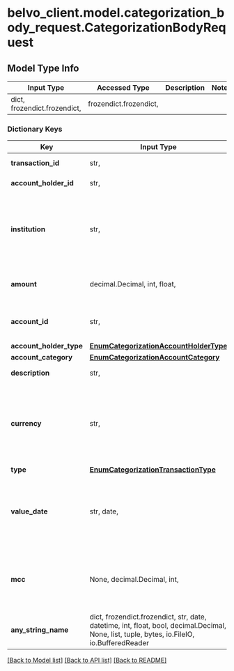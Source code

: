 # belvo_client.model.categorization_body_request.CategorizationBodyRequest

## Model Type Info
Input Type | Accessed Type | Description | Notes
------------ | ------------- | ------------- | -------------
dict, frozendict.frozendict,  | frozendict.frozendict,  |  | 

### Dictionary Keys
Key | Input Type | Accessed Type | Description | Notes
------------ | ------------- | ------------- | ------------- | -------------
**transaction_id** | str,  | str,  | Your unique ID for the transaction. | 
**account_holder_id** | str,  | str,  | Your unique ID for the account holder. | 
**institution** | str,  | str,  | The institution where the account is registered.  &gt;**Note:** This is the name that you use in your system to identify an institution. | 
**amount** | decimal.Decimal, int, float,  | decimal.Decimal,  | The transaction amount. | value must be a 32 bit float
**account_id** | str,  | str,  | Your unique ID for the account where the transaction occurred. | 
**account_holder_type** | [**EnumCategorizationAccountHolderType**](EnumCategorizationAccountHolderType.md) | [**EnumCategorizationAccountHolderType**](EnumCategorizationAccountHolderType.md) |  | 
**account_category** | [**EnumCategorizationAccountCategory**](EnumCategorizationAccountCategory.md) | [**EnumCategorizationAccountCategory**](EnumCategorizationAccountCategory.md) |  | 
**description** | str,  | str,  | The description of the transaction. | 
**currency** | str,  | str,  | The currency of the account, in ISO-4217 format. For example: - 🇧🇷 BRL (Brazilian Real) - 🇨🇴 COP (Colombian Peso) - 🇲🇽 MXN (Mexican Peso) | 
**type** | [**EnumCategorizationTransactionType**](EnumCategorizationTransactionType.md) | [**EnumCategorizationTransactionType**](EnumCategorizationTransactionType.md) |  | 
**value_date** | str, date,  | str,  | The date when the transaction occurred, in &#x60;YYYY-MM-DD&#x60; format. | value must conform to RFC-3339 full-date YYYY-MM-DD
**mcc** | None, decimal.Decimal, int,  | NoneClass, decimal.Decimal,  | The four-digit ISO 18245 Merchant Category Code (MCC). Only required when &#x60;account_category&#x60; &#x3D; &#x60;CREDIT_CARD&#x60;. | [optional] value must be a 32 bit integer
**any_string_name** | dict, frozendict.frozendict, str, date, datetime, int, float, bool, decimal.Decimal, None, list, tuple, bytes, io.FileIO, io.BufferedReader | frozendict.frozendict, str, BoolClass, decimal.Decimal, NoneClass, tuple, bytes, FileIO | any string name can be used but the value must be the correct type | [optional]

[[Back to Model list]](../../README.md#documentation-for-models) [[Back to API list]](../../README.md#documentation-for-api-endpoints) [[Back to README]](../../README.md)

